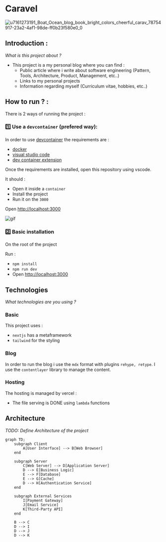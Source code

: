 # Caravel

![u7161273191_Boat_Ocean_blog_book_bright_colors_cheerful_carav_78754917-23a2-4af1-98de-ff0b23f580e0_0](https://github.com/user-attachments/assets/df74f3b9-a5b7-4a97-b915-4e3856172973)

## Introduction :

_What is this project about ?_

- This project is a my personal blog where you can find :
  - Public article where i write about software engineering (Pattern, Tools, Architecture, Product, Management, etc..)
  - Links to my personal projects
  - Information regarding myself (Curriculum vitae, hobbies, etc..)


## How to run ? : 

There is 2 ways of running the project :

### 1️⃣ Use a `devcontainer` (prefered way): 

In order to use [devcontainer](https://code.visualstudio.com/docs/devcontainers/containers) the requirements are : 

- [docker](https://www.docker.com/) 
- [visual studio code](https://code.visualstudio.com/)
- [dev container extension](https://marketplace.visualstudio.com/items?itemName=ms-vscode-remote.remote-containers)

Once the requirements are installed, open this repository using vscode. 

It should : 

- Open it inside a `container`
- Install the project
- Run it on the `3000`

Open [http://localhost:3000](http://localhost:3000) 

![gif](/public/readme/caravel-devcontainer.gif)

### 2️⃣ Basic installation

On the root of the project

Run : 

- `npm install`
- `npm run dev`
- Open [http://localhost:3000](http://localhost:3000)

## Technologies

_What technologies are you using ?_

### Basic 

This project uses :
-  `nextjs` has a metaframework 
- `tailwind` for the styling

### Blog

In order to run the blog i use the `mdx` format with plugins `rehype, retype`. I use the `contentlayer` library to manage the content.

### Hosting

The hosting is managed by vercel :
 - The file serving is DONE using `lambda` functions

## Architecture

_TODO: Define Architecture of the project_

```mermaid
graph TD;
    subgraph Client
        A[User Interface] --> B[Web Browser]
    end

    subgraph Server
        C[Web Server] --> D[Application Server]
        D --> E[Business Logic]
        E --> F[Database]
        E --> G[Cache]
        D --> H[Authentication Service]
    end

    subgraph External Services
        I[Payment Gateway]
        J[Email Service]
        K[Third-Party API]
    end

    B --> C
    D --> I
    D --> J
    D --> K
```